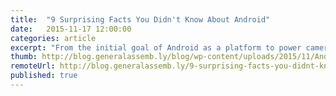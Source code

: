 ```yaml
---
title:  "9 Surprising Facts You Didn't Know About Android"
date:   2015-11-17 12:00:00
categories: article
excerpt: "From the initial goal of Android as a platform to power cameras, to the unexpected partnership between Google and a chocolate manufacturer, the evolution of the Android ecosystem is full of fascinating and sometimes humorous stories."
thumb: http://blog.generalassemb.ly/blog/wp-content/uploads/2015/11/Android101_DripArt4.jpg
remoteUrl: http://blog.generalassemb.ly/9-surprising-facts-you-didnt-know-about-android/
published: true
---
```


